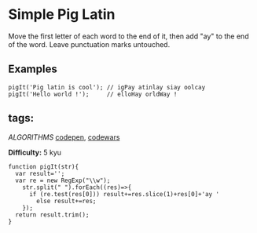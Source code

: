 # Simple Pig Latin

Move the first letter of each word to the end of it, then add "ay" to the end of the word. Leave punctuation marks untouched.<br>

## Examples
```
pigIt('Pig latin is cool'); // igPay atinlay siay oolcay
pigIt('Hello world !');     // elloHay orldWay !
```
## tags:
_ALGORITHMS_
[codepen](https://codepen.io/), [codewars](https://www.codewars.com/users/Bizhev)<br>

**Difficulty:** 5 kyu

```
function pigIt(str){
  var result='';  
  var re = new RegExp("\\w");
    str.split(" ").forEach((res)=>{    
      if (re.test(res[0])) result+=res.slice(1)+res[0]+'ay '
        else result+=res;
    });
  return result.trim();
}
```